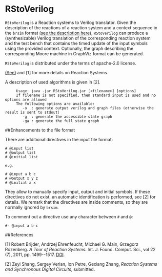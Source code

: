 # RStoVerilog
`RStoVerilog` is a Reaction systems to Verilog translator.  Given the
description of the reactions of a reaction system and a context sequence
in the `brsim` format [(see the description here)](https://github.com/scolobb/brsim/), 
`RStoVerilog` can produce a (synthesizable) Verilog translation of the corresponding 
reaction system and the test bench that contains the timed update of the input
symbols using the provided context. Optionally, the graph describing the 
corresponding Moore machine in GraphViz format can be generated.

`RStoVerilog` is distributed under the terms of apache-2.0 license.

[(See)](https://github.com/scolobb/brsim/) and [1] for more details on Reaction Systems.

A description of used algorithms is given in [2].


```
     Usage: java -jar RStoVerilog.jar [<filename>] [options]
     If filename is not specified, then standard input is used and no options are allowed     
     The following options are available:
        -o  : generate output verilog and graph files (otherwise the result is sent to stdout)
        -g  : generate the accessible state graph
        -ga : generate the full state graph 
```

##Enhancements to the file format

There are additional directives in the input file format:

```
# @input list
# @output list
# @initial list

e.g.

# @input a b c
# @output x y z
# @initial a x
```

They allow to manually specify input, output and initial symbols. If these directives
do not exist, an automatic identification is performed, see [2] for details. We remark
that the directives are inside comments, so they are normally ignored by `brsim`.

To comment out a directive use any character between `#` and `@`:
```
#- @input a b c
```

##References

[1] Robert Brijder, Andrzej Ehrenfeucht, Michael G. Main, Grzegorz
Rozenberg.  *A Tour of Reaction Systems*.
Int. J. Found. Comput. Sci., vol 22 (7), 2011,
pp. 1499--1517. [DOI](http://dx.doi.org/10.1142/S0129054111008842).

[2] Zeyi Shang, Sergey Verlan, Ion Petre, Gexiang Zhang, 
*Reaction Systems and Synchronous Digital Circuits*, submitted.